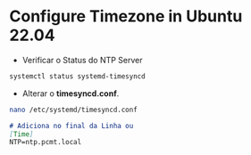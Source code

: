 # Configure Timezone in Ubuntu 22.04
 - Verificar o Status do NTP Server
```sh
systemctl status systemd-timesyncd
```
 - Alterar o **timesyncd.conf**.
```sh
nano /etc/systemd/timesyncd.conf
```
```markdown
# Adiciona no final da Linha ou 
[Time]
NTP=ntp.pcmt.local
```

